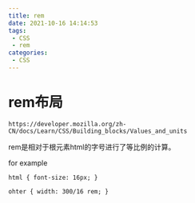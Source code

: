```yaml
---
title: rem
date: 2021-10-16 14:14:53
tags: 
 - CSS
 - rem
categories:
 - CSS
---
```




# rem布局

```
https://developer.mozilla.org/zh-CN/docs/Learn/CSS/Building_blocks/Values_and_units
```

rem是相对于根元素html的字号进行了等比例的计算。

for example

```
html { font-size: 16px; }

ohter { width: 300/16 rem; }
```



